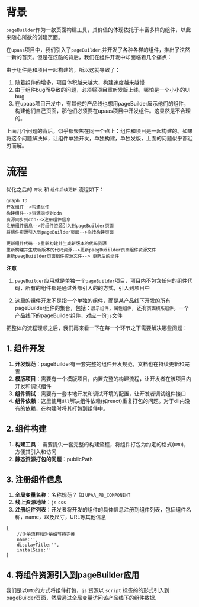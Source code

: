 # 背景

`pageBuilder`作为一款页面构建工具，其价值的体现依托于丰富多样的组件，以此来随心所欲的创建页面。

在`upaas`项目中，我们引入了`pageBuilder`,并开发了各种各样的组件，推出了泫然一新的首页。但是在炫酷的背后，我们在组件开发中却面临着几个痛点：

由于组件是和项目一起构建的，所以这就导致了：
1. 随着组件的增多，项目体积越来越大，构建速度越来越慢
2. 由于组件bug而导致的问题，必须将项目重新发版上线，哪怕是一个小小的UI bug
3. 在upaas项目开发中，有其他的产品线也想用pageBuilder展示他们的组件，构建他们自己页面，那他们必须要在upaas项目中开发组件。这显然是不合理的。

上面几个问题的背后，似乎都聚焦在同一个点上：组件和项目是一起构建的。如果将这个问题解决掉，让组件单独开发，单独构建，单独发版，上面的问题似乎都迎刃而解。

# 流程

优化之后的 `开发` 和 `组件后续更新` 流程如下：

```
graph TD
开发组件-->构建组件
构建组件-->资源同步到cdn
资源同步到cdn-->注册组件信息
注册组件信息-->将组件资源引入到pageBuilder页面
将组件资源引入到pageBuilder页面-->拖拽构建页面

更新组件代码-->重新构建并生成新版本的代码资源
重新构建并生成新版本的代码资源-->更新paegBuiilder页面组件资源文件
更新paegBuiilder页面组件资源文件--> 更新后的组件
```

**注意**
1.  `pageBuilder`应用就是单独一个`pageBuilder`项目，项目内不包含任何的组件代码，所有的组件都是通过外部引入的的方式，引入到项目中

2. 这里的组件开发不是指一个单独的组件，而是某产品线下开发的所有pageBuilder组件的集合，包括：`展示组件`，`属性组件`，还有`页面模版组件`。一个产品线下的pageBuilder组件，对应一份`js`文件

把整体的流程理顺之后，我们再来看一下在每一个环节之下需要解决哪些问题：
## 1. 组件开发

1. **开发规范**：pageBuilder有一套完整的组件开发规范，文档也在持续更新和完善
2. **模版项目**：需要有一个模版项目，内置完整的构建流程，让开发者在该项目内开发和调试组件
3. **组件调试**：需要有一套本地开发和调试环境的配置，让开发者调试组件接口
4. **组件依赖**：这里使用`dll`解决组件依赖(如react)重复打包的问题。对于dll内没有的依赖，在构建时将其打包到组件中。

## 2. 组件构建

1. **构建工具**： 需要提供一套完整的构建流程，将组件打包为约定的格式(`UMD`)，方便其引入和访问
2. **静态资源打包的问题**：publicPath

## 3. 注册组件信息

1. **全局变量名称**：名称规范？ 如 `UPAA_PB_COMPONENT`
2. **线上资源地址**：`js`  `css`
3. **注册组件列表**：开发者将开发的组件的具体信息注册到组件列表，包括组件名称，name，以及尺寸，URL等其他信息
```
{
    //注册流程和注册细节待完善
    name:'',
    displayTitle:'',
    initalSize:''
}
```

## 4. 将组件资源引入到pageBuilder应用

我们是以`UMD`的方式将组件打包，`js` 资源以 `script` 标签的的形式引入到pageBuilder页面，然后通过全局变量访问该产品线下的组件数据.
